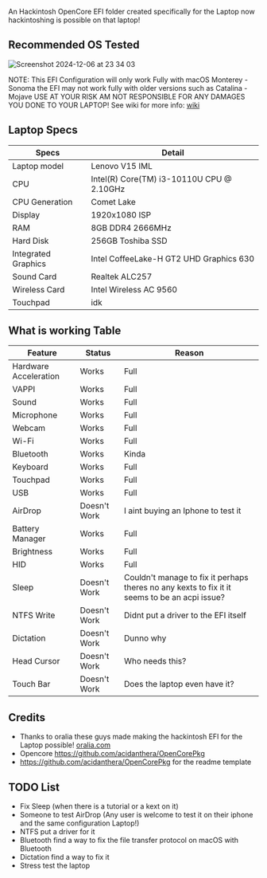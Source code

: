 An Hackintosh OpenCore EFI folder created specifically for the Laptop now hackintoshing is possible on that laptop!

## Recommended OS Tested
![Screenshot 2024-12-06 at 23 34 03](https://github.com/user-attachments/assets/20bce156-44b5-4a41-ac1f-d12d0a04de09)

NOTE: This EFI Configuration will only work Fully with macOS Monterey - Sonoma the EFI may not work fully with older versions such as Catalina - Mojave USE AT YOUR RISK AM NOT RESPONSIBLE FOR ANY DAMAGES
YOU DONE TO YOUR LAPTOP!
See wiki for more info: [wiki](https://github.com/1nhp/hackintosh-efi-folder-for-Lenovo-V15-IML/wiki)
## Laptop Specs


| Specs | Detail                                                  |
| ------------------- | ------------------------------------------- |
| Laptop model      | Lenovo V15 IML     |
| CPU           | Intel(R) Core(TM) i3-10110U CPU @ 2.10GHz        |
| CPU Generation           | Comet Lake        |
| Display                  | 1920x1080 ISP     |
| RAM              | 8GB DDR4 2666MHz              |
| Hard Disk           | 256GB Toshiba SSD                |
| Integrated Graphics | Intel CoffeeLake-H GT2 UHD Graphics 630                     |
| Sound Card          | Realtek ALC257                             |
| Wireless Card       | Intel Wireless AC 9560                        |
| Touchpad            | idk                               |

## What is working Table
| Feature | Status | Reason
| ------------------- | ------|------------------------------------- |
| Hardware Acceleration|Works|Full|
| VAPPI| Works|Full|
| Sound| Works|Full|
| Microphone| Works|Full|
| Webcam| Works|Full|
| Wi-Fi| Works|Full|
| Bluetooth| Works|Kinda|
| Keyboard| Works|Full|
| Touchpad| Works|Full|
| USB| Works|Full|
| AirDrop| Doesn't Work|I aint buying an Iphone to test it|
| Battery Manager| Works|Full|
| Brightness| Works|Full|
| HID| Works|Full|
| Sleep| Doesn't Work|Couldn't manage to fix it perhaps theres no any kexts to fix it it seems to be an acpi issue?|
| NTFS Write| Doesn't Work|Didnt put a driver to the EFI itself|
| Dictation| Doesn't Work|Dunno why|
| Head Cursor| Doesn't Work|Who needs this?|
| Touch Bar| Doesn't Work|Does the laptop even have it?|

## Credits
- Thanks to oralia these guys made making the hackintosh EFI for the Laptop possible! [oralia.com](https://olarila.com/)
- Opencore https://github.com/acidanthera/OpenCorePkg
- https://github.com/acidanthera/OpenCorePkg for the readme template

## TODO List
- Fix Sleep (when there is a tutorial or a kext on it)
- Someone to test AirDrop (Any user is welcome to test it on their iphone and the same configuration Laptop!)
- NTFS put a driver for it
- Bluetooth find a way to fix the file transfer protocol on macOS with Bluetooth
- Dictation find a way to fix it
- Stress test the laptop
